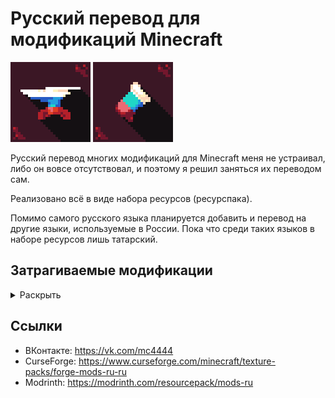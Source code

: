 # Русский перевод для модификаций Minecraft
<img src="pack-forge.png"> <img src="pack-fabric.png">

Русский перевод многих модификаций для Minecraft меня не устраивал, либо он вовсе отсутствовал, и поэтому я решил заняться их переводом сам.

Реализовано всё в виде набора ресурсов (ресурспака).

Помимо самого русского языка планируется добавить и перевод на другие языки, используемые в России. Пока что среди таких языков в наборе ресурсов лишь татарский.

## Затрагиваемые модификации
<details>
<summary>Раскрыть</summary>

### Эмодзи-статусы
* ❌ — перевода нет
* ✏️ — перевод присутствует в наборе, но недоделан
* ✅ — перевод готов
### Список
| Модификация                  | 1.17                        | 1.18              | 1.19               |
| ---------------------------- | --------------------------- | -----------------  | ------------------ |
| Additional Additions         | ❌ Будет в версии 1.2       | ❌ Будет в версии 1.0 | ❌ Будет в версии 1.0 |
| Apotheosis                   | ❌ Будет в версии 1.2       | ❌ Будет в версии 1.1 | ❌ Будет в версии 1.1 |
| Applied Energistics 2        | ✅ Русский<br>✏️ Татарский | ❌ Будет в версии 1.2 | ❌ Будет в версии 1.0 |
| Automatic Tool Swap          | ✅ Русский                  | ❌ Будет в версии 1.2 | ❌ Будет в версии 1.0 |
| Better Biome Blend           | ✅ Русский                  | ❌ Будет в версии 1.2 | ❌ Будет в версии 1.0 |
| Better Compatibility Checker | ❌ Будет в версии 1.2       | ❌ Будет в версии 1.1 | ❌ Будет в версии 1.0 |
| Better Mods Button           | ✅ Русский                  | ❌ Будет в версии 1.1 | ❌ Будет в версии 1.0 |
| Catalogue                    | ✅ Русский                  | ❌ Будет в версии 1.1 | ❌ Будет в версии 1.1 |
| Configured                   | ✅ Русский                  | ❌ Будет в версии 1.1 | ❌ Будет в версии 1.1 |
| Cosmetic Armor Reworked      | ✅ Русский                  | ❌ Будет в версии 1.2 | ❌ Будет в версии 1.1 |
| Domestication Innovation     | ❌ Будет в версии 1.2       | ❌ Будет в версии 1.0 | ❌ Будет в версии 1.0 |
| Enchantment Descriptions     | ✅ Русский                  | ❌ Будет в версии 1.2 | ❌ Будет в версии 1.1 |
| Farming for Blockheads       | ❌ Будет в версии 1.2 | ❌ Будет в версии 1.0 | ❌ Будет в версии 1.0 |
| Jade                         | ❌ Будет в версии 1.1 | ❌ Будет в версии 1.2 | ❌ Будет в версии 1.2 |
| Just Enough Resources        | ❌ Будет в версии 1.1 | ❌ Будет в версии 1.3 | ❌ Будет в версии 1.2 |
| Lucky Block                  | ❌ Будет в версии 1.2 | ❌ Будет в версии 1.0 | ❌ Будет в версии 1.0 |
| Mahou Tsukai                 | ❌ Будет в версии 1.3 | ❌ Будет в версии 1.1 | ❌ Будет в версии 1.2 |
| Modern UI                    | ❌ Будет в версии 1.3 | ❌ Будет в версии 1.1 | ❌ Будет в версии 1.3 |
| Observable                   | ❌ Будет в версии 1.3 | ❌ Будет в версии 1.1 | ❌ Будет в версии 1.3 |
| Ore Excavation               | ❌ Будет в версии 1.1 | ❌ Будет в версии 1.3 | ❌ Будет в версии 1.3 |
| Placebo                      | ❌ Будет в версии 1.1 | ❌ Будет в версии 1.3 | ❌ Будет в версии 1.3 |
| Rubidium                     | ❌ Будет в версии 1.2 | ❌ Будет в версии 1.0 | ❌ Будет в версии 1.1 |
| Sodium                       | ❌ Будет в версии 1.2 | ❌ Будет в версии 1.0 | ❌ Будет в версии 1.1 |
| Sound Device Options         | ❌ Будет в версии 1.1 | ❌ Будет в версии 1.3 | ❌ Будет в версии 1.2 |
| FastWorkbench                | ❌ Будет в версии 1.1 | ❌ Будет в версии 1.2 | ❌ Будет в версии 1.2 |
| autoharvest                  | ❌ ???                | ❌ ???                | ❌ Будет в версии 1.2 |
| Bedrockify                   | ❌ ???                | ❌ ???                | ❌ ???                |
| controlling                  | ❌ ???                | ❌ ???                | ❌ ???                |
| creraces                     | ❌ ???                | ❌ ???                | ❌ ???                |
| flowingagony                 | ❌ ???                | ❌ ???                | ❌ ???                |
| Forge                        | ❌ ???                | ❌ ???                | ❌ ???                |
| jea                          | ❌ ???                | ❌ ???                | ❌ ???                |
| Litematica                   | ❌ ???                | ❌ ???                | ❌ ???                |
| Mod Menu                     | ❌ ???                | ❌ ???                | ❌ ???                |
| musica                       | ❌ ???                | ❌ ???                | ❌ ???                |
| ostoverhaul                  | ❌ ???                | ❌ ???                | ❌ ???                |
| presencefootsteps            | ❌ ???                | ❌ ???                | ❌ ???                |
| ReplayMod                    | ❌ ???                | ❌ ???                | ❌ ???                |
| The Ducks                    | ❌ Будет в версии 1.2 | ❌ ???                | ❌ Будет в версии 1.1 |
| xaerobetterpvp               | ❌ ???                | ❌ ???                | ❌ ???                |
| xaeroworldmap                | ❌ ???                | ❌ ???                | ❌ ???                |
| YDM's Glare                  | ❌ Будет в версии 1.2 | ❌ Будет в версии 1.0 | ❌ Будет в версии 1.1 |
| Yippee                       | ❌ Будет в версии 1.3 | ❌ Будет в версии 1.1 | ❌ Будет в версии 1.3 |
</details>

## Ссылки
* ВКонтакте: https://vk.com/mc4444
* CurseForge: https://www.curseforge.com/minecraft/texture-packs/forge-mods-ru-ru
* Modrinth: https://modrinth.com/resourcepack/mods-ru

